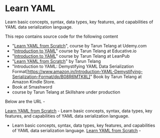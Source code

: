 # Learn YAML
Learn basic concepts, syntax, data types, key features, and capabilities of YAML data serialization language.
 
This repo contains source code for the following content 
- "[Learn YAML from Scratch](https://www.udemy.com/course/learn-yaml/?referralCode=08902C1D5512F49BC419)", course by Tarun Telang at Udemy.com
- "[Introduction to YAML](https://www.educative.io/courses/introduction-to-yaml?aff=Bwzv)" course by Tarun Telang at Educative.io 
- "[Introduction to YAML](https://leanpub.com/c/yaml-course)" course by Tarun Telang at LeanPub  
- "[Learn YAML from Scratch](https://visiondrill.com/instructor/511/courses)" by Tarun Telang
- "Introduction to YAML: Demystifying YAML Data Serialization Format[https://www.amazon.in/Introduction-YAML-Demystifying-Serialization-Format/dp/B08R6MTK8L]" Book by Tarun Telang at Amazon Kindle Store.
- Book at Smashword
- course by Tarun Telang at Skillshare under production

Below are the URL - 

[Learn YAML from Scratch](https://www.udemy.com/course/learn-yaml/?referralCode=08902C1D5512F49BC419) - Learn basic concepts, syntax, data types, key features, and capabilities of YAML data serialization language.
 - Learn basic concepts, syntax, data types, key features, and capabilities of YAML data serialization language.
[Learn YAML from Scratch](https://visiondrill.com/instructor/511/courses) -
